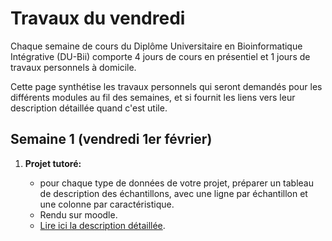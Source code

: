 # Travaux du vendredi

Chaque semaine de cours du Diplôme Universitaire en Bioinformatique Intégrative (DU-Bii) comporte 4 jours de cours en présentiel et 1 jours de travaux personnels à domicile. 

Cette page synthétise les travaux personnels qui seront demandés pour les différents modules au fil des semaines, et si fournit les liens vers leur description détaillée quand c'est utile. 


## Semaine 1 (vendredi 1er février)

1. **Projet tutoré:** 

    - pour chaque type de données de votre projet, préparer un tableau de description des échantillons, avec une ligne par échantillon et une colonne par caractéristique. 
    - Rendu sur moodle. 
    - [Lire ici la description détaillée](../projet-tutore/projet_tutore.md#semaine-1.-metadonnees).
